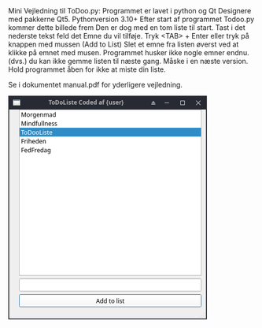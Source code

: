 <?xml version="1.0" encoding="UTF-8"?>
<indexing>
 <object alt="" name="Billede1" object_type="graphic"/>
 <paragraph index="12" node_type="writer">Mini Vejledning til ToDoo.py:</paragraph>
 <paragraph index="14" node_type="writer">Programmet er lavet i python og Qt Designere med pakkerne Qt5. Pythonversion 3.10+</paragraph>
 <paragraph index="16" node_type="writer">Efter start af programmet Todoo.py kommer dette billede frem</paragraph>
 <paragraph index="18" node_type="writer">Den er dog med en tom liste til start.</paragraph>
 <paragraph index="20" node_type="writer">Tast i det nederste tekst feld det Emne du vil tilføje. Tryk &lt;TAB&gt; + Enter eller tryk på knappen med mussen (Add to List)</paragraph>
 <paragraph index="22" node_type="writer">Slet et emne fra listen øverst ved at klikke på emnet med musen.</paragraph>
 <paragraph index="24" node_type="writer">Programmet husker ikke nogle emner endnu.</paragraph>
 <paragraph index="25" node_type="writer">(dvs.) du kan ikke gemme listen til næste gang.</paragraph>
 <paragraph index="27" node_type="writer">Måske i en næste version.</paragraph>
 <paragraph index="29" node_type="writer">Hold programmet åben for ikke at miste din liste.</paragraph>
</indexing>

Se i dokumentet manual.pdf for yderligere vejledning.

<img src="ToDooList.png" alt="Skærmprint af todoo.py">

